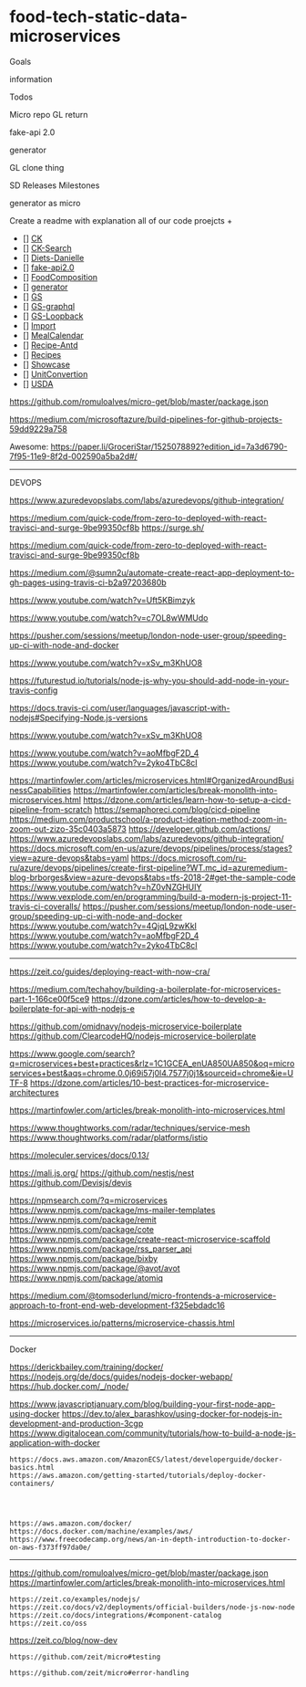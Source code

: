 # food-tech-static-data-microservices

Goals

information

Todos


Micro repo
GL return

fake-api 2.0

generator

GL clone thing

SD Releases Milestones

generator as micro

Create a readme with explanation all of our code proejcts +

- [] [CK](/projects/CK/Readme.md)
- [] [CK-Search]()
- [] [Diets-Danielle]()
- [] [fake-api2.0]()
- [] [FoodComposition]()
- [] [generator]()
- [] [GS]()
- [] [GS-graphql]()
- [] [GS-Loopback]()
- [] [Import]()
- [] [MealCalendar]()
- [] [Recipe-Antd]()
- [] [Recipes]()
- [] [Showcase]()
- [] [UnitConvertion]()
- [] [USDA]()


https://github.com/romuloalves/micro-get/blob/master/package.json

https://medium.com/microsoftazure/build-pipelines-for-github-projects-59dd9229a758

Awesome: https://paper.li/GroceriStar/1525078892?edition_id=7a3d6790-7f95-11e9-8f2d-002590a5ba2d#/

-----

DEVOPS


https://www.azuredevopslabs.com/labs/azuredevops/github-integration/



https://medium.com/quick-code/from-zero-to-deployed-with-react-travisci-and-surge-9be99350cf8b
https://surge.sh/


https://medium.com/quick-code/from-zero-to-deployed-with-react-travisci-and-surge-9be99350cf8b

https://medium.com/@sumn2u/automate-create-react-app-deployment-to-gh-pages-using-travis-ci-b2a97203680b



https://www.youtube.com/watch?v=Uft5KBimzyk

https://www.youtube.com/watch?v=c7OL8wWMUdo

https://pusher.com/sessions/meetup/london-node-user-group/speeding-up-ci-with-node-and-docker

https://www.youtube.com/watch?v=xSv_m3KhUO8

https://futurestud.io/tutorials/node-js-why-you-should-add-node-in-your-travis-config


https://docs.travis-ci.com/user/languages/javascript-with-nodejs#Specifying-Node.js-versions


https://www.youtube.com/watch?v=xSv_m3KhUO8



https://www.youtube.com/watch?v=aoMfbgF2D_4
https://www.youtube.com/watch?v=2yko4TbC8cI









https://martinfowler.com/articles/microservices.html#OrganizedAroundBusinessCapabilities
https://martinfowler.com/articles/break-monolith-into-microservices.html
https://dzone.com/articles/learn-how-to-setup-a-cicd-pipeline-from-scratch
  https://semaphoreci.com/blog/cicd-pipeline
  https://medium.com/productschool/a-product-ideation-method-zoom-in-zoom-out-zizo-35c0403a5873
  https://developer.github.com/actions/
  https://www.azuredevopslabs.com/labs/azuredevops/github-integration/
  https://docs.microsoft.com/en-us/azure/devops/pipelines/process/stages?view=azure-devops&tabs=yaml
  https://docs.microsoft.com/ru-ru/azure/devops/pipelines/create-first-pipeline?WT.mc_id=azuremedium-blog-brborges&view=azure-devops&tabs=tfs-2018-2#get-the-sample-code
  https://www.youtube.com/watch?v=hZ0vNZGHUIY
  https://www.vexplode.com/en/programming/build-a-modern-js-project-11-travis-ci-coveralls/
  https://pusher.com/sessions/meetup/london-node-user-group/speeding-up-ci-with-node-and-docker
  https://www.youtube.com/watch?v=4QjqL9zwKkI
  https://www.youtube.com/watch?v=aoMfbgF2D_4
  https://www.youtube.com/watch?v=2yko4TbC8cI
  
















----




https://zeit.co/guides/deploying-react-with-now-cra/



https://medium.com/techahoy/building-a-boilerplate-for-microservices-part-1-166ce00f5ce9
https://dzone.com/articles/how-to-develop-a-boilerplate-for-api-with-nodejs-e

https://github.com/omidnavy/nodejs-microservice-boilerplate
https://github.com/ClearcodeHQ/nodejs-microservice-boilerplate


https://www.google.com/search?q=microservices+best+practices&rlz=1C1GCEA_enUA850UA850&oq=microservices+best&aqs=chrome.0.0j69i57j0l4.7577j0j1&sourceid=chrome&ie=UTF-8
https://dzone.com/articles/10-best-practices-for-microservice-architectures


https://martinfowler.com/articles/break-monolith-into-microservices.html

https://www.thoughtworks.com/radar/techniques/service-mesh
https://www.thoughtworks.com/radar/platforms/istio

  https://moleculer.services/docs/0.13/

  https://mali.js.org/
  https://github.com/nestjs/nest
  https://github.com/Devisjs/devis


  https://npmsearch.com/?q=microservices
  https://www.npmjs.com/package/ms-mailer-templates
  https://www.npmjs.com/package/remit
  https://www.npmjs.com/package/cote
  https://www.npmjs.com/package/create-react-microservice-scaffold
  https://www.npmjs.com/package/rss_parser_api
  https://www.npmjs.com/package/bixby
  https://www.npmjs.com/package/@avot/avot
  https://www.npmjs.com/package/atomiq

  https://medium.com/@tomsoderlund/micro-frontends-a-microservice-approach-to-front-end-web-development-f325ebdadc16

https://microservices.io/patterns/microservice-chassis.html

  ----

  Docker

  https://derickbailey.com/training/docker/
  https://nodejs.org/de/docs/guides/nodejs-docker-webapp/
  https://hub.docker.com/_/node/

https://www.javascriptjanuary.com/blog/building-your-first-node-app-using-docker
https://dev.to/alex_barashkov/using-docker-for-nodejs-in-development-and-production-3cgp
  https://www.digitalocean.com/community/tutorials/how-to-build-a-node-js-application-with-docker



    https://docs.aws.amazon.com/AmazonECS/latest/developerguide/docker-basics.html
    https://aws.amazon.com/getting-started/tutorials/deploy-docker-containers/




    https://aws.amazon.com/docker/
    https://docs.docker.com/machine/examples/aws/
    https://www.freecodecamp.org/news/an-in-depth-introduction-to-docker-on-aws-f373ff97da0e/
----

https://github.com/romuloalves/micro-get/blob/master/package.json
    https://martinfowler.com/articles/break-monolith-into-microservices.html



    https://zeit.co/examples/nodejs/
    https://zeit.co/docs/v2/deployments/official-builders/node-js-now-node
    https://zeit.co/docs/integrations/#component-catalog
    https://zeit.co/oss

https://zeit.co/blog/now-dev

    https://github.com/zeit/micro#testing

    https://github.com/zeit/micro#error-handling
